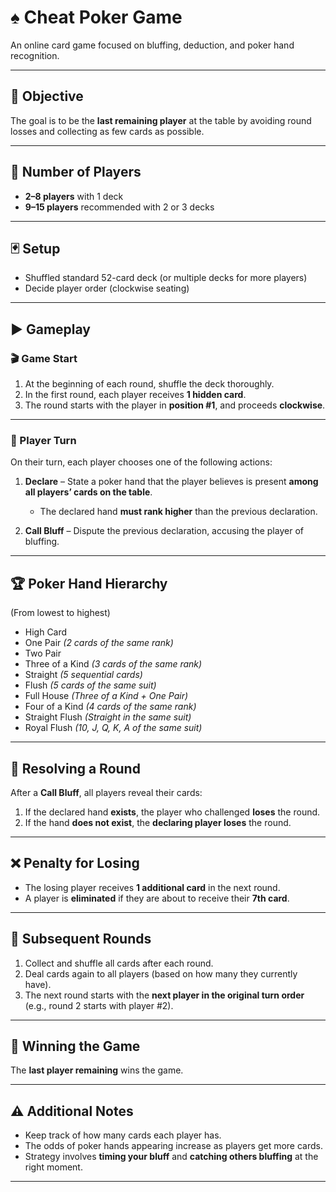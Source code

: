 # ♠️ Cheat Poker Game

An online card game focused on bluffing, deduction, and poker hand recognition.

---

## 🎯 Objective

The goal is to be the **last remaining player** at the table by avoiding round losses and collecting as few cards as possible.

---

## 👥 Number of Players

- **2–8 players** with 1 deck  
- **9–15 players** recommended with 2 or 3 decks

---

## 🃏 Setup

- Shuffled standard 52-card deck (or multiple decks for more players)
- Decide player order (clockwise seating)

---

## ▶️ Gameplay

### 🎬 Game Start

1. At the beginning of each round, shuffle the deck thoroughly.
2. In the first round, each player receives **1 hidden card**.
3. The round starts with the player in **position #1**, and proceeds **clockwise**.

---

### 🔄 Player Turn

On their turn, each player chooses one of the following actions:

1. **Declare** – State a poker hand that the player believes is present **among all players’ cards on the table**.  
   - The declared hand **must rank higher** than the previous declaration.

2. **Call Bluff** – Dispute the previous declaration, accusing the player of bluffing.

---

## 🏆 Poker Hand Hierarchy

(From lowest to highest)

- High Card  
- One Pair *(2 cards of the same rank)*  
- Two Pair  
- Three of a Kind *(3 cards of the same rank)*  
- Straight *(5 sequential cards)*  
- Flush *(5 cards of the same suit)*  
- Full House *(Three of a Kind + One Pair)*  
- Four of a Kind *(4 cards of the same rank)*  
- Straight Flush *(Straight in the same suit)*  
- Royal Flush *(10, J, Q, K, A of the same suit)*

---

## 🧾 Resolving a Round

After a **Call Bluff**, all players reveal their cards:

1. If the declared hand **exists**, the player who challenged **loses** the round.
2. If the hand **does not exist**, the **declaring player loses** the round.

---

## ❌ Penalty for Losing

- The losing player receives **1 additional card** in the next round.
- A player is **eliminated** if they are about to receive their **7th card**.

---

## 🔁 Subsequent Rounds

1. Collect and shuffle all cards after each round.
2. Deal cards again to all players (based on how many they currently have).
3. The next round starts with the **next player in the original turn order** (e.g., round 2 starts with player #2).

---

## 🏅 Winning the Game

The **last player remaining** wins the game.

---

## ⚠️ Additional Notes

- Keep track of how many cards each player has.
- The odds of poker hands appearing increase as players get more cards.
- Strategy involves **timing your bluff** and **catching others bluffing** at the right moment.

---

